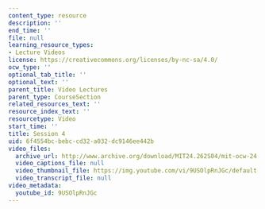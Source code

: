 ```yaml
---
content_type: resource
description: ''
end_time: ''
file: null
learning_resource_types:
- Lecture Videos
license: https://creativecommons.org/licenses/by-nc-sa/4.0/
ocw_type: ''
optional_tab_title: ''
optional_text: ''
parent_title: Video Lectures
parent_type: CourseSection
related_resources_text: ''
resource_index_text: ''
resourcetype: Video
start_time: ''
title: Session 4
uid: 6f4554bc-bebc-cd32-a032-dc9146ee442b
video_files:
  archive_url: http://www.archive.org/download/MIT24.262S04/mit-ocw-24.262-singer-04may2004-220k.mp4
  video_captions_file: null
  video_thumbnail_file: https://img.youtube.com/vi/9USOlpRnJGc/default.jpg
  video_transcript_file: null
video_metadata:
  youtube_id: 9USOlpRnJGc
---
```


